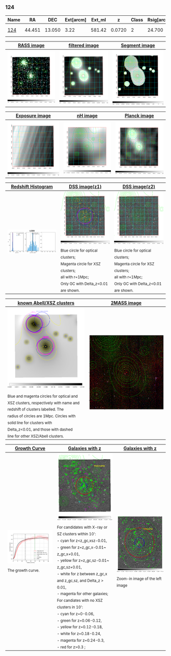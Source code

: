 <div STYLE="page-break-after: always;"></div>

### 124

|Name          |RA          |DEC      | Ext[arcm] | Ext_ml | z    | Class| Rsig[arcmin] | CRsig[c/s] | CR500[c/s] | R500[Mpc] |L500[erg/s]|F500[erg/s/cm^2]| M500[Msun]|Tx[keV]|beta|GC(XSZ,Delta_z<0.01)| GC(OPT,Delta_z<0.01)|GC|alias|
|--------------|------------|------------|---|---|-----------|--------|------|------|----|----|----|----|----|----|----|----|----|----|---|
|[124](script/124.md)     | 44.451       | 13.050       | 3.22    | 581.42   | 0.0720 | 2   | 24.700 |1.048 |0.976 |1.129 |2.153e+44 |1.702e-11 |4.380e+14 |5.449 |0.735 |Tar, |A, |Tar, A, |k399|

|[RASS image](../image/124/124_img.pdf)|[filtered image](../image/124/124_fil.pdf)|[Segment image](../image/124/124_seg.pdf)|
|-------------------|--------------------|-------------------|
| <img src="../image/124/124_img.png" width="300">  | <img src="../image/124/124_fil.png" width="300">   | <img src="../image/124/124_seg.png" width="300">  |

|[Exposure image](../image/124/124_mex.pdf)| [nH image](../image/124/124_nh.pdf)| [Planck image](../image/124/124_p.pdf)|
|-------------------|--------------------|-------------------|
|<img src="../image/124/124_mex.png" width="300">   | <img src="../image/124/124_nh.png" width="300">    | <img src="../image/124/124_p.png" width="300"> |

|[Redshift Histogram](../image/124/124_zg.pdf) | [DSS image(z1)](../image/124/124_dss_z1.pdf)      |  [DSS image(z2)](../image/124/124_dss_z2.pdf)    |
|-------------------|--------------------|-------------------|
|<img src="../image/124/124_zg.png" width="300"> |<img src="../image/124/124_dss_z1.png" width="300"> <sub><br>Blue circle for optical clusters; <br>Magenta circle for XSZ clusters; <br>all with r=1Mpc; <br>Only GC with Delta_z<0.01 are shown. </sub>| <img src="../image/124/124_dss_z2.png" width="300"><sub><br>Blue circle for optical clusters; <br>Magenta circle for XSZ clusters; <br>all with r=1Mpc; <br>Only GC with Delta_z<0.01 are shown. </sub> |

|[known Abell/XSZ clusters](../image/124/124_m.pdf) | [2MASS image](../image/124/124_2mass.pdf)      |
|-------------------|-------------------|
|<img src=../image/124/124_m.png width="300"> <sub><br>Blue and magenta circles for optical and <br>XSZ clusters, respectively with name and <br>redshift of clusters labelled. The <br>radius of circles are 1Mpc. Circles with <br>solid line for clusters with <br>Delta_z<0.01, and those with dashed <br>line for other XSZ/Abell clusters.        </sub>|<img src="../image/124/124_2mass.png" width="300">  |

|[Growth Curve](../image/124/124_gca_all.png) |[Galaxies with z](../image/124/124_opt_ned.pdf) |[Galaxies with z](../image/124/124_opt_ned_zoom.pdf) |
|-------------------|-------------------|-------------------|
| <img src="../image/124/124_gca_all.png" width="300"> <sub><br>The growth curve.</sub>| <img src=../image/124/124_opt_ned.png width="300"> <br><sub> For candidates with X-ray or SZ clusters within 10': <br> - cyan for z<z_gc,xsz-0.01, <br> - green for z=z_gc,x-0.01~ z_gc,x+0.01, <br> - yellow for z=z_gc,sz-0.01~ z_gc,sz+0.01, <br> - white for z between z_gc,x and z_gc,sz, and Delta_z > 0.01, <br> - magenta for other galaxies; <br>For candiates with no XSZ clusters in 10': <br> - cyan for z=0-0.06, <br> - green for z=0.06-0.12, <br> - yellow for z=0.12-0.18, <br> - white for z=0.18-0.24, <br> - magenta for z=0.24-0.3, <br> - red for z>0.3 ;  </sub>|<img src=../image/124/124_opt_ned_zoom.png width="300">  <br><sub> Zoom-in image of the left image</sub>|




